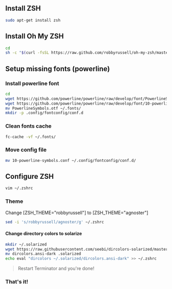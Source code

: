 ## Install ZSH

```bash
sudo apt-get install zsh
```

## Install Oh My ZSH

```bash
cd
sh -c "$(curl -fsSL https://raw.github.com/robbyrussell/oh-my-zsh/master/tools/install.sh)"
```

## Setup missing fonts (powerline)

### Install powerline font
```bash
cd
wget https://github.com/powerline/powerline/raw/develop/font/PowerlineSymbols.otf
wget https://github.com/powerline/powerline/raw/develop/font/10-powerline-symbols.conf
mv PowerlineSymbols.otf ~/.fonts/
mkdir -p .config/fontconfig/conf.d 
```

### Clean fonts cache
```bash
fc-cache -vf ~/.fonts/
```

### Move config file
```bash
mv 10-powerline-symbols.conf ~/.config/fontconfig/conf.d/
```

## Configure ZSH

```bash
vim ~/.zshrc
```

### Theme
Change [ZSH_THEME="robbyrussell"] to [ZSH_THEME="agnoster"]
```bash
sed -i 's/robbyrussell/agnoster/g' ~/.zshrc
```

#### Change directory colors to solarize
```bash
mkdir ~/.solarized
wget https://raw.githubusercontent.com/seebi/dircolors-solarized/master/dircolors.ansi-dark
mv dircolors.ansi-dark .solarized
echo eval "dircolors ~/.solarized/dircolors.ansi-dark" >> ~/.zshrc
```


> Restart Terminator and you're done!

### That's it!
